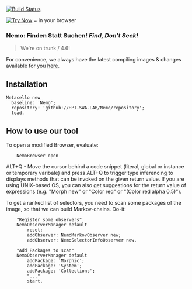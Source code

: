 [![Build Status](https://secure.travis-ci.org/HPI-SWA-Lab/Nemo.png?branch=master)](http://travis-ci.org/HPI-SWA-Lab/Nemo)

[![Try Now](http://img.shields.io/badge/try-now-green.svg)](https://bertfreudenberg.github.io/SqueakJS/run#url=https://www.hpi.uni-potsdam.de/hirschfeld/artefacts/nemo/&files=[Nemo-Squeak4.6.image,Nemo-Squeak4.6.changes,SqueakV41.sources]) = in your browser

### Nemo: Finden Statt Suchen! _Find, Don't Seek!_

> We're on trunk / 4.6!

For convenience, we always have the latest compiling images & changes available for you [here](https://www.hpi.uni-potsdam.de/hirschfeld/artefacts/nemo/).


## Installation
```Smalltalk	
Metacello new
  baseline: 'Nemo';
  repository: 'github://HPI-SWA-LAB/Nemo/repository';
  load.
```

## How to use our tool

To open a modified Browser, evaluate:

```Smalltalk	
	NemoBrowser open
```

ALT+Q - Move the cursor behind a code snippet (literal, global or instance or temporary varibale) and press ALT+Q to trigger type inferencing to displays methods that can be invoked on the given return value. If you are using UNIX-based OS, you can also get suggestions for the return value of expressions (e.g. "Morph new" or "Color red" or "(Color red alpha 0.5)").

To get a ranked list of selectors, you need to scan some packages of the image, so that we can build Markov-chains. Do-it:

```Smalltalk
	"Register some observers"
	NemoObserverManager default
		reset;
		addObserver: NemoMarkovObserver new;
		addObserver: NemoSelectorInfoObserver new.
```

```Smalltalk
	"Add Packages to scan"
	NemoObserverManager default
		addPackage: 'Morphic';
		addPackage: 'System';
		addPackage: 'Collections';
		"..."
		start.
```

